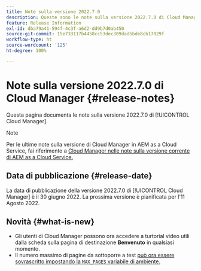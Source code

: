 ```yaml
---
title: Note sulla versione 2022.7.0
description: Queste sono le note sulla versione 2022.7.0 di Cloud Manager.
feature: Release Information
exl-id: dba79a41-594f-4c3f-a6d2-dd9b7d0ab450
source-git-commit: 15e733117b4458cc53dec309dad5bde8cb17029f
workflow-type: ht
source-wordcount: '125'
ht-degree: 100%

---
```


# Note sulla versione 2022.7.0 di Cloud Manager {#release-notes}

Questa pagina documenta le note sulla versione 2022.7.0 di [!UICONTROL Cloud Manager].

>[!NOTE]
>
>Per le ultime note sulla versione di Cloud Manager in AEM as a Cloud Service, fai riferimento a [Cloud Manager nelle note sulla versione corrente di AEM as a Cloud Service.](https://experienceleague.adobe.com/docs/experience-manager-cloud-service/content/implementing/using-cloud-manager/release-notes-cloud-manager/release-notes-cm-current.html?lang=it)

## Data di pubblicazione {#release-date}

La data di pubblicazione della versione 2022.7.0 di [!UICONTROL Cloud Manager] è il 30 giugno 2022. La prossima versione è pianificata per l’11 Agosto 2022.

## Novità {#what-is-new}

* Gli utenti di Cloud Manager possono ora accedere a turtorial video utili dalla scheda sulla pagina di destinazione **Benvenuto** in qualsiasi momento.
* Il numero massimo di pagine da sottoporre a test [può ora essere sovrascritto impostando la `MAX_PAGES` variabile di ambiente.](/help/using/code-quality-testing.md#crawler)
